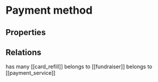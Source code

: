 # Payment method

## Properties

## Relations

has many [[card_refill]]
belongs to [[fundraiser]]
belongs to [[payment_service]]